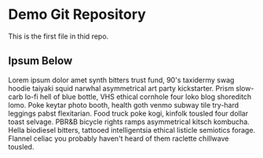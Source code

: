 # Demo Git Repository

This is the first file in thid repo.

## Ipsum Below

Lorem ipsum dolor amet synth bitters trust fund, 90's taxidermy swag hoodie taiyaki squid narwhal asymmetrical art party kickstarter. Prism slow-carb lo-fi hell of blue bottle, VHS ethical cornhole four loko blog shoreditch lomo. Poke keytar photo booth, health goth venmo subway tile try-hard leggings pabst flexitarian. Food truck poke kogi, kinfolk tousled four dollar toast selvage. PBR&B bicycle rights ramps asymmetrical kitsch kombucha. Hella biodiesel bitters, tattooed intelligentsia ethical listicle semiotics forage. Flannel celiac you probably haven't heard of them raclette chillwave tousled.